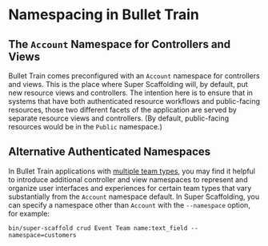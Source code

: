 # Namespacing in Bullet Train

## The `Account` Namespace for Controllers and Views
Bullet Train comes preconfigured with an `Account` namespace for controllers and views. This is the place where Super Scaffolding will, by default, put new resource views and controllers. The intention here is to ensure that in systems that have both authenticated resource workflows and public-facing resources, those two different facets of the application are served by separate resource views and controllers. (By default, public-facing resources would be in the `Public` namespace.)

## Alternative Authenticated Namespaces
In Bullet Train applications with [multiple team types](/docs/teams.md), you may find it helpful to introduce additional controller and view namespaces to represent and organize user interfaces and experiences for certain team types that vary substantially from the `Account` namespace default. In Super Scaffolding, you can specify a namespace other than `Account` with the `--namespace` option, for example:

```
bin/super-scaffold crud Event Team name:text_field --namespace=customers
```
